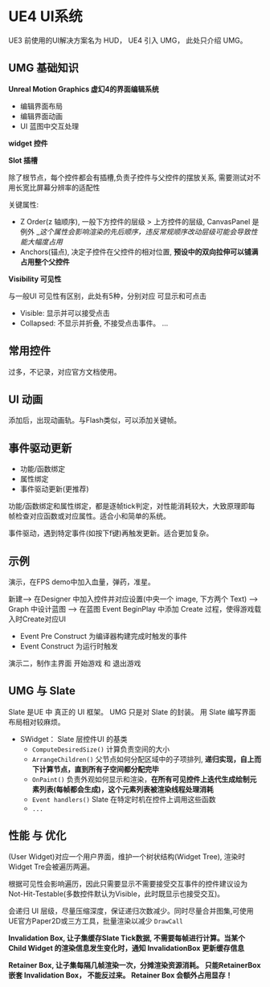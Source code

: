 # UE4 UI系统

UE3 前使用的UI解决方案名为 HUD， UE4 引入 UMG， 此处只介绍 UMG。

## UMG 基础知识

__Unreal Motion Graphics 虚幻4的界面编辑系统__

* 编辑界面布局
* 编辑界面动画
* UI 蓝图中交互处理

__widget 控件__

__Slot 插槽__

除了根节点，每个控件都会有插槽,负责子控件与父控件的摆放关系, 需要测试对不用长宽比屏幕分辨率的适配性

关键属性:

* Z Order(z 轴顺序), 一般下方控件的层级 > 上方控件的层级, CanvasPanel 是例外
__这个属性会影响渲染的先后顺序，违反常规顺序改动层级可能会导致性能大幅度占用_
* Anchors(锚点), 决定子控件在父控件的相对位置, __预设中的双向拉伸可以铺满占用整个父控件__

__Visibility 可见性__

与一般UI 可见性有区别，此处有5种，分别对应 可显示和可点击

* Visible: 显示并可以接受点击
* Collapsed: 不显示并折叠, 不接受点击事件。
...

## 常用控件

过多，不记录，对应官方文档使用。

## UI 动画

添加后，出现动画轨。与Flash类似，可以添加关键帧。

## 事件驱动更新

* 功能/函数绑定 
* 属性绑定
* 事件驱动更新(更推荐)

功能/函数绑定和属性绑定，都是逐帧tick判定，对性能消耗较大，大致原理即每帧检查对应函数或对应属性。适合小和简单的系统。

事件驱动，遇到特定事件(如按下f键)再触发更新。适合更加复杂。

## 示例

演示，在FPS demo中加入血量，弹药，准星。

新建--> 在Designer 中加入控件并对应设置(中央一个 image, 下方两个 Text) --> Graph 中设计蓝图 --> 在蓝图 Event BeginPlay 中添加 Create 过程，使得游戏载入时Create对应UI

* Event Pre Construct 为编译器构建完成时触发的事件
* Event Construct 为运行时触发

演示二，制作主界面 开始游戏 和 退出游戏

## UMG 与 Slate

Slate 是UE 中 真正的 UI 框架。 UMG 只是对 Slate 的封装。
用 Slate 编写界面布局相对较麻烦。

* SWidget： Slate 层控件UI 的基类
	- `ComputeDesiredSize()` 计算负责空间的大小
	- `ArrangeChildren()` 父节点如何分配区域中的子项排列, __递归实现，自上而下计算节点，直到所有子空间都分配完毕__
	- `OnPaint()` 负责外观如何显示和渲染，__在所有可见控件上迭代生成绘制元素列表(每帧都会生成)，这个元素列表被渲染线程处理消耗__
	- `Event handlers()` Slate 在特定时机在控件上调用这些函数
	- `...`

## 性能 与 优化

(User Widget)对应一个用户界面，维护一个树状结构(Widget Tree), 渲染时 Widget Tre会被遍历两遍。 

根据可见性会影响遍历，因此只需要显示不需要接受交互事件的控件建议设为 Not-Hit-Testable(多数控件默认为Visible，此时既显示也接受交互)。

会递归 UI 层级，尽量压缩深度，保证递归次数减少。同时尽量合并图集,可使用UE官方Paper2D或三方工具，批量渲染以减少 `DrawCall`

__Invalidation Box, 让子集缓存Slate Tick数据, 不需要每帧进行计算。当某个 Child Widget 的渲染信息发生变化时，通知 InvalidationBox 更新缓存信息__

__Retainer Box, 让子集每隔几帧渲染一次，分摊渲染资源消耗。 只能RetainerBox 嵌套 Invalidation Box， 不能反过来。 Retainer Box 会额外占用显存！__

